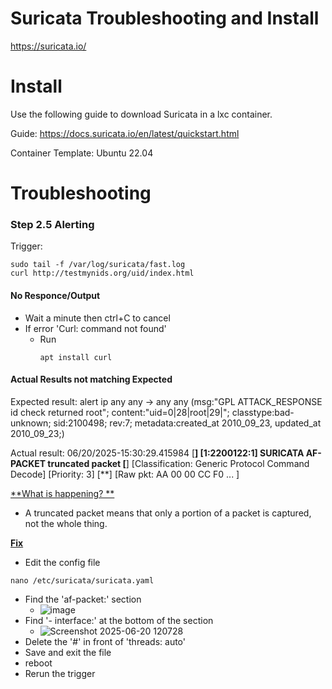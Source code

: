 # Suricata Troubleshooting and Install
https://suricata.io/

# Install
Use the following guide to download Suricata in a lxc container.

Guide: https://docs.suricata.io/en/latest/quickstart.html

Container Template: Ubuntu 22.04

# Troubleshooting

### Step 2.5 Alerting

Trigger:

```
sudo tail -f /var/log/suricata/fast.log
curl http://testmynids.org/uid/index.html
```

#### No Responce/Output
- Wait a minute then ctrl+C to cancel
- If error 'Curl: command not found'
  - Run
    ```
    apt install curl
    ```

#### Actual Results not matching Expected
Expected result: alert ip any any -> any any (msg:"GPL ATTACK_RESPONSE id check returned root"; content:"uid=0|28|root|29|"; classtype:bad-unknown; sid:2100498; rev:7; metadata:created_at 2010_09_23, updated_at 2010_09_23;)

Actual result: 06/20/2025-15:30:29.415984  [**] [1:2200122:1] SURICATA AF-PACKET truncated packet [**] [Classification: Generic Protocol Command Decode] [Priority: 3] [**] [Raw pkt: AA 00 00 CC F0 ... ]

<ins>**What is happening? **</ins>
  - A truncated packet means that only a portion of a packet is captured, not the whole thing.

<ins>**Fix**</ins>
  - Edit the config file
  ```
  nano /etc/suricata/suricata.yaml
  ```
  - Find the 'af-packet:' section
    - ![image](https://github.com/user-attachments/assets/563b7481-a2d3-4532-8780-72cd64b7f4ab)
  - Find '- interface:' at the bottom of the section
    - ![Screenshot 2025-06-20 120728](https://github.com/user-attachments/assets/70f154a1-8577-4bae-b8ad-614eec42f12f)
  - Delete the '#' in front of 'threads: auto'
  - Save and exit the file
  - reboot
  - Rerun the trigger
